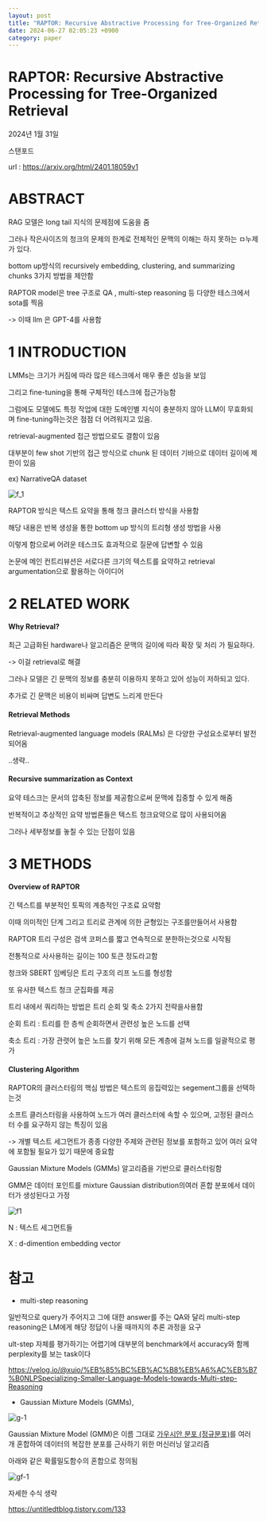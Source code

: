 ```yaml
---
layout: post
title: "RAPTOR: Recursive Abstractive Processing for Tree-Organized Retrieval"
date: 2024-06-27 02:05:23 +0900
category: paper
---
```


# RAPTOR: Recursive Abstractive Processing for Tree-Organized Retrieval

2024년 1월 31일 

스탠포드

url : https://arxiv.org/html/2401.18059v1



# ABSTRACT

RAG 모델은 long tail 지식의 문제점에 도움을 줌 

그러나 작은사이즈의 청크의 문제의 한계로 전체적인 문맥의 이해는 하지 못하는 ㅁ누제가 있다.

bottom up방식의 recursively embedding, clustering, and summarizing chunks 3가지 방법을 제안함 

RAPTOR model은 tree 구조로  QA , multi-step reasoning 등 다양한 테스크에서 sota를 찍음 

-> 이때 llm 은 GPT-4를 사용함 



# 1 INTRODUCTION

LMMs는 크기가 커짐에 따라 많은 테스크에서 매우 좋은 성능을 보임 

그리고  fine-tuning을 통해 구체적인 테스크에 접근가능함 



그럼에도 모델에도 특정 작업에 대한 도메인별 지식이 충분하지 않아 LLM이 무효화되며 fine-tuning하는것은 점점 더 어려워지고 있음.

retrieval-augmented 접근 방법으로도 결함이 있음 

대부분이 few shot 기반의 접근 방식으로 chunk 된 데이터 기바으로 데이터 길이에 제한이 있음

ex) NarrativeQA dataset



![f_1](F:\code\whtngus.github.io\img\2024\RAPTOR__Recursive_Abstractive_Processing_for_Tree-Organized_Retrieval\f_1.PNG)

RAPTOR 방식은 텍스트 요약을 통해 청크 클러스터 방식을 사용함 

해당 내용은 반복 생성을 통한  bottom up 방식의 트리형 생성 방법을 사용 

이렇게 함으로써 어려운 테스크도 효과적으로 질문에 답변할 수 있음 



논문에 메인 컨트리뷰션은 서로다른 크기의 텍스트를 요약하고 retrieval argumentation으로 활용하는 아이디어 



# 2 RELATED WORK

#### Why Retrieval? 

최근 고급화된 hardware나 알고리즘은 문맥의 길이에 따라 확장 및 처리 가 필요하다.

-> 이걸 retrieval로 해결



그러나 모델은 긴 문맥의 정보를 충분히 이용하지 못하고 있어 성능이 저하되고 있다.

추가로 긴 문맥은 비용이 비싸며 답변도 느리게 만든다 

#### Retrieval Methods

Retrieval-augmented language models (RALMs) 은 다양한 구성요소로부터 발전되어옴 

..생략..

#### Recursive summarization as Context

요약 테스크는 문서의 압축된 정보를 제공함으로써 문맥에 집중할 수 있게 해줌 



반복적이고 추상적인 요약 방법론들은 텍스트 청크요약으로 많이 사용되어옴 

그러나 세부정보를 놓칠 수 있는 단점이 있음 

# 3 METHODS

#### Overview of RAPTOR

긴 텍스트를 부분적인 토픽의 계층적인 구조료 요약함

이때 의미적인 단계 그리고 트리로 관계에 의한 균형있는 구조를만들어서 사용함 

RAPTOR 트리 구성은 검색 코퍼스를 짧고 연속적으로 분한하는것으로 시작됨 

전통적으로 사사용하는 길이는 100 토큰 정도라고함 

청크와 SBERT 임베딩은 트리 구조의 리프 노드를 형성함 



또 유사한 텍스트 청크 군집화를 제공 



트리 내에서 쿼리하는 방법은 트리 순회 및 축소 2가지 전략을사용함

순회 트리 : 트리를 한 층씩 순회하면서 관련성 높은 노드를 선택

축소 트리 : 가장 관렷어 높은 노드를 찾기 위해 모든 계층에 걸쳐 노드를 일괄적으로 평가

#### Clustering Algorithm

RAPTOR의 클러스터링의 핵심 방법은 텍스트의 응집력있는 segement그룹을 선택하는것

 소프트 클러스터링을 사용하여 노드가 여러 클러스터에 속할 수 있으며, 고정된 클러스터 수를 요구하지 않는 특징이 있음 

-> 개별 텍스트 세그먼트가 종종 다양한 주제와 관련된 정보를 포함하고 있어 여러 요약에 포함될 필요가 있기 때문에 중요함

 Gaussian Mixture Models (GMMs) 알고리즘을 기반으로 클러스터링함 

GMM은 데이터 포인트를 mixture Gaussian distribution의여러 혼합 분포에서 데이터가 생성된다고 가정

![f1](F:\code\whtngus.github.io\img\2024\RAPTOR__Recursive_Abstractive_Processing_for_Tree-Organized_Retrieval\f1.PNG)

N : 텍스트 세그먼트들

X : d-dimention embedding vector











# 참고

- multi-step reasoning 

일반적으로 query가 주어지고 그에 대한 answer를 주는 QA와 달리 multi-step reasoning은 LM에게 해당 정답이 나올 때까지의 추론 과정을 요구

ult-step 자체를 평가하기는 어렵기에 대부분의 benchmark에서 accuracy와 함께 perplexity를 보는 task이다



https://velog.io/@xuio/%EB%85%BC%EB%AC%B8%EB%A6%AC%EB%B7%B0NLPSpecializing-Smaller-Language-Models-towards-Multi-step-Reasoning



-  Gaussian Mixture Models (GMMs),

![g-1](F:\code\whtngus.github.io\img\2024\RAPTOR__Recursive_Abstractive_Processing_for_Tree-Organized_Retrieval\g-1.PNG)

Gaussian Mixture Model (GMM)은 이름 그대로 [가우시안 분포 (정규분포)](https://en.wikipedia.org/wiki/Normal_distribution)를 여러 개 혼합하여 데이터의 복잡한 분포를 근사하기 위한 머신러닝 알고리즘

아래와 같은 확률밀도함수의 혼합으로 정의됨

![gf-1](F:\code\whtngus.github.io\img\2024\RAPTOR__Recursive_Abstractive_Processing_for_Tree-Organized_Retrieval\gf-1.PNG)

자세한 수식 생략



https://untitledtblog.tistory.com/133
